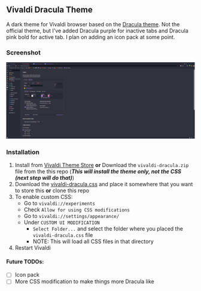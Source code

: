 ## Vivaldi Dracula Theme
A dark theme for Vivaldi browser based on the [Dracula theme](https://draculatheme.com/). Not the official theme, but I've added Dracula purple for inactive tabs and Dracula pink bold for active tab.
I plan on adding an icon pack at some point.


### Screenshot
![Screenshot](https://github.com/jacobrreed/vivaldi-dracula-theme/blob/master/screenshot.png?raw=true)

### Installation
1. Install from [Vivaldi Theme Store](https://themes.vivaldi.net/themes/3rKlwgoAlaD/versions/3) **or** Download the `vivaldi-dracula.zip` file from the this repo (***This will install the theme only, not the CSS (next step will do that)***)
2. Download the [vivaldi-dracula.css](https://github.com/jacobrreed/vivaldi-dracula-theme/blob/master/vivaldi-dracula.cssg?raw=true) and place it somewhere that you want to store this **or** clone this repo
3. To enable custom CSS:
    - Go to `vivaldi://experiments`
    - Check `Allow for using CSS modifications`
    - Go to `vivaldi://settings/appearance/`
    - Under `CUSTOM UI MODIFICATION`
      - `Select Folder...` and select the folder where you placed the `vivaldi-dracula.css` file
      - NOTE: This will load all CSS files in that directory
4. Restart Vivaldi


#### Future TODOs:
- [ ] Icon pack
- [ ] More CSS modification to make things more Dracula like
